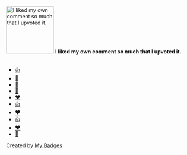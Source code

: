 <img src="https://my-badges.github.io/my-badges/self-upvote.png" alt="I liked my own comment so much that I upvoted it." title="I liked my own comment so much that I upvoted it." width="128">
<strong>I liked my own comment so much that I upvoted it.</strong>
<br><br>

* <a href="https://github.com/LedgerHQ/app-zilliqa/issues/11">👍</a>
* <a href="https://github.com/LedgerHQ/app-zilliqa/issues/11">🎉</a>
* <a href="https://github.com/LedgerHQ/app-zilliqa/issues/11">🚀</a>
* <a href="https://github.com/LedgerHQ/app-zilliqa/issues/11">👀</a>
* <a href="https://github.com/LedgerHQ/app-zilliqa/issues/11">❤️</a>
* <a href="https://github.com/apple/swift-crypto/issues/8">👍</a>
* <a href="https://github.com/apple/swift-crypto/issues/8">❤️</a>
* <a href="https://github.com/apple/swift-crypto/issues/8#issuecomment-991583714">👍</a>
* <a href="https://github.com/apple/swift-crypto/issues/8#issuecomment-991583714">❤️</a>
* <a href="https://github.com/apple/swift-crypto/issues/8#issuecomment-991583714">🚀</a>


Created by <a href="https://github.com/my-badges/my-badges">My Badges</a>